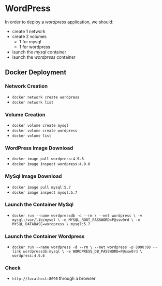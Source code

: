 # WordPress
In order to deploy a *wordpress* application, we should:
- create 1 network
- create 2 volumes
  - 1 for mysql
  - 1 for wordpress
- launch the *mysql* container
- launch the *wordpress* container


## Docker Deployment
### Network Creation
- `docker network create wordpress`
- `docker network list`

### Volume Creation
- `docker volume create mysql`
- `docker volume create wordpress`
- `docker volume list`

### WordPress Image Download
- `docker image pull wordpress:4.9.6`
- `docker image inspect wordpress:4.9.6`

### MySql Image Download
- `docker image pull mysql:5.7`
- `docker image inspect mysql:5.7`

### Launch the Container MySql
- `docker run --name wordpressdb -d --rm \
--net wordpress \
-v mysql:/var/lib/mysql \
-e MYSQL_ROOT_PASSWORD=P@ssw0rd \
-e MYSQL_DATABASE=wordpress \
mysql:5.7`

### Launch the Container Wordpress
- `docker run --name wordpress -d --rm \
--net wordpress -p 8090:80 --link wordpressdb:mysql \
-e WORDPRESS_DB_PASSWORD=P@ssw0rd \
wordpress:4.9.6`

### Check
- `http://localhost:8090` through a browser


<!--
## docker-compose Deployment
- `docker-compose up`
-->
